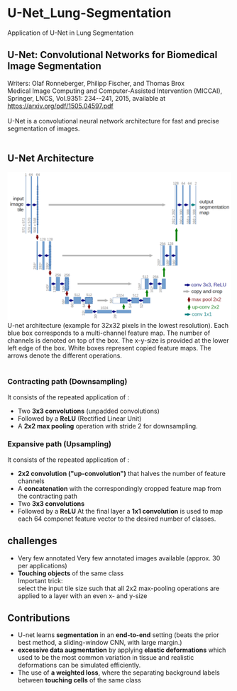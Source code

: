 # U-Net_Lung-Segmentation
Application of U-Net in Lung Segmentation

## U-Net: Convolutional Networks for Biomedical Image Segmentation 
Writers: Olaf Ronneberger, Philipp Fischer, and Thomas Brox <br>
Medical Image Computing and Computer-Assisted Intervention (MICCAI), Springer, LNCS, Vol.9351: 234--241, 2015, available at https://arxiv.org/pdf/1505.04597.pdf <br>
<br>
U-Net is a convolutional neural network architecture for fast and precise segmentation of images.<br>
<br>
## U-Net Architecture
![u-net-architecture](./u-net-architecture.png)<br>
U-net architecture (example for 32x32 pixels in the lowest resolution). Each blue box corresponds to a multi-channel feature map. The number of channels is denoted on top of the box. The x-y-size is provided at the lower left edge of the box. White boxes represent copied feature maps. The arrows denote the different operations.<br>
<br>
### Contracting path (Downsampling)
It consists of the repeated application of :<br>
- Two **3x3 convolutions** (unpadded convolutions)
- Followed by a **ReLU** (Rectified Linear Unit)
- A **2x2 max pooling** operation with stride 2 for downsampling.<br>
### Expansive path (Upsampling)
It consists of the repeated application of :<br>
- **2x2 convolution ("up-convolution")** that halves the number of feature channels
- A **concatenation** with the correspondingly cropped feature map from the contracting path
- Two **3x3 convolutions**
- Followed by a **ReLU**
At the final layer a **1x1 convolution** is used to map each 64 componet feature vector to the desired number of classes.<br>
## challenges
- Very few annotated Very few annotated images available (approx. 30 per applications)
- **Touching objects** of the same class<br>
Important trick:<br>
select the input tile size such that all 2x2 max-pooling operations are applied to a layer with an even x- and y-size
## Contributions
- U-net learns **segmentation** in an **end-to-end** setting (beats the prior best method, a sliding-window CNN, with large margin.) 
- **excessive data augmentation** by applying **elastic deformations** which used to be the most common variation in tissue and realistic deformations can be simulated efficiently.
- The use of **a weighted loss**, where the separating background labels between **touching cells** of the same class

